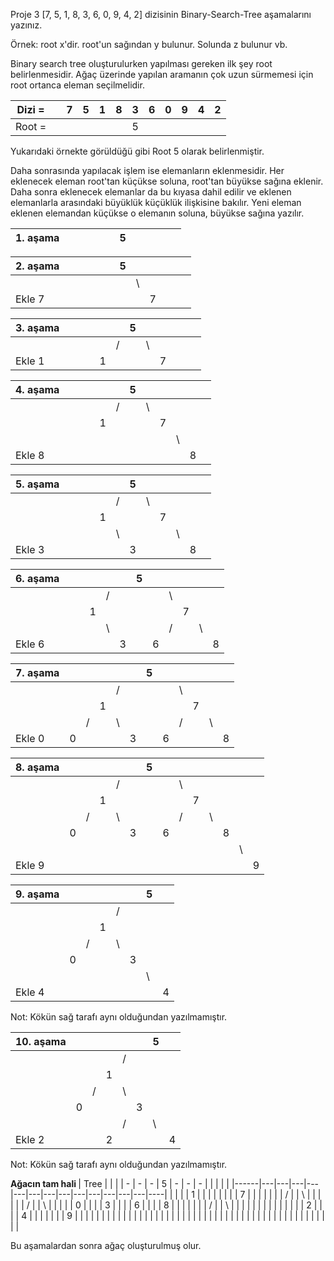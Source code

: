 Proje 3
[7, 5, 1, 8, 3, 6, 0, 9, 4, 2] dizisinin Binary-Search-Tree aşamalarını yazınız.

Örnek: root x'dir. root'un sağından y bulunur. Solunda z bulunur vb.

Binary search tree oluşturulurken yapılması gereken ilk şey root belirlenmesidir. Ağaç üzerinde yapılan aramanın çok uzun sürmemesi için root ortanca eleman seçilmelidir.

| Dizi = |   | 7 | 5 | 1 | 8 | 3 | 6 | 0 | 9 | 4 | 2 |
|--------|---|---|---|---|---|---|---|---|---|---|---|
| Root = |   |   |   |   |   | 5 |   |   |   |   |   |

Yukarıdaki örnekte görüldüğü gibi Root 5 olarak belirlenmiştir.

Daha sonrasında yapılacak işlem ise elemanların eklenmesidir. Her eklenecek eleman root'tan küçükse soluna, root'tan büyükse sağına eklenir. Daha sonra eklenecek elemanlar
da bu kıyasa dahil edilir ve eklenen elemanlarla arasındaki büyüklük küçüklük ilişkisine bakılır. Yeni eleman eklenen elemandan küçükse o elemanın soluna, büyükse sağına
yazılır.


| 1. aşama |   |   |   |   |   | 5 |   |   |   |   |   |
|----------|---|---|---|---|---|---|---|---|---|---|---|

| 2. aşama |   |   |   |   |   | 5 |   |   |   |   |   |
|----------|---|---|---|---|---|---|---|---|---|---|---|
|          |   |   |   |   |   |   | \ |   |   |   |   |
| Ekle 7   |   |   |   |   |   |   |   | 7 |   |   |   |

| 3. aşama |   |   |   |   |   | 5 |   |   |   |   |   |
|----------|---|---|---|---|---|---|---|---|---|---|---|
|          |   |   |   |   | / |   | \ |   |   |   |   |
| Ekle 1   |   |   |   | 1 |   |   |   | 7 |   |   |   |

| 4. aşama |   |   |   |   |   | 5 |   |   |   |   |   |
|----------|---|---|---|---|---|---|---|---|---|---|---|
|          |   |   |   |   | / |   | \ |   |   |   |   |
|          |   |   |   | 1 |   |   |   | 7 |   |   |   |
|          |   |   |   |   |   |   |   |   | \ |   |   |
| Ekle 8   |   |   |   |   |   |   |   |   |   | 8 |   |

| 5. aşama |   |   |   |   |   | 5 |   |   |   |   |   |
|----------|---|---|---|---|---|---|---|---|---|---|---|
|          |   |   |   |   | / |   | \ |   |   |   |   |
|          |   |   |   | 1 |   |   |   | 7 |   |   |   |
|          |   |   |   |   | \ |   |   |   | \ |   |   |
| Ekle 3   |   |   |   |   |   | 3 |   |   |   | 8 |   |

| 6. aşama |   |   |   |   |   | 5 |   |   |   |   |   |
|----------|---|---|---|---|---|---|---|---|---|---|---|
|          |   |   |   | / |   |   |   | \ |   |   |   |
|          |   |   | 1 |   |   |   |   |   | 7 |   |   |
|          |   |   |   | \ |   |   |   | / |   | \ |   |
| Ekle 6   |   |   |   |   | 3 |   | 6 |   |   |   | 8 |

| 7. aşama |   |   |   |   |   | 5 |   |   |   |   |   |
|----------|---|---|---|---|---|---|---|---|---|---|---|
|          |   |   |   | / |   |   |   | \ |   |   |   |
|          |   |   | 1 |   |   |   |   |   | 7 |   |   |
|          |   | / |   | \ |   |   |   | / |   | \ |   |
| Ekle 0   | 0 |   |   |   | 3 |   | 6 |   |   |   | 8 |

| 8. aşama |   |   |   |   |   | 5 |   |   |   |   |   |   |   |
|----------|---|---|---|---|---|---|---|---|---|---|---|---|---|
|          |   |   |   | / |   |   |   | \ |   |   |   |   |   |
|          |   |   | 1 |   |   |   |   |   | 7 |   |   |   |   |
|          |   | / |   | \ |   |   |   | / |   | \ |   |   |   |
|          | 0 |   |   |   | 3 |   | 6 |   |   |   | 8 |   |   |
|          |   |   |   |   |   |   |   |   |   |   |   | \ |   |
| Ekle 9   |   |   |   |   |   |   |   |   |   |   |   |   | 9 |

| 9. aşama |   |   |   |   |   | 5 |   |
|----------|---|---|---|---|---|---|---|
|          |   |   |   | / |   |   |   |
|          |   |   | 1 |   |   |   |   |
|          |   | / |   | \ |   |   |   |
|          | 0 |   |   |   | 3 |   |   |
|          |   |   |   |   |   | \ |   |
| Ekle 4   |   |   |   |   |   |   | 4 |

Not: Kökün sağ tarafı aynı olduğundan yazılmamıştır.

| 10. aşama |   |   |   |   |   | 5 |   |
|-----------|---|---|---|---|---|---|---|
|           |   |   |   | / |   |   |   |
|           |   |   | 1 |   |   |   |   |
|           |   | / |   | \ |   |   |   |
|           | 0 |   |   |   | 3 |   |   |
|           |   |   |   | / |   | \ |   |
| Ekle 2    |   |   | 2 |   |   |   | 4 |

Not: Kökün sağ tarafı aynı olduğundan yazılmamıştır.

<b> Ağacın tam hali </b>
| Tree |   |   |   | - | - | - | 5 | - | - | - |   |   |   |    |
|------|---|---|---|---|---|---|---|---|---|---|---|---|---|----|
|      |   |   | 1 |   |   |   |   |   |   |   | 7 |   |   |    |
|      |   | / |   | \ |   |   |   |   |   | / |   | \ |   |    |
|      | 0 |   |   |   | 3 |   |   |   | 6 |   |   |   | 8 |    |
|      |   |   |   | / |   | \ |   |   |   |   |   |   |   | \| |
|      |   |   | 2 |   |   |   | 4 |   |   |   |   |   |   | 9  |
|      |   |   |   |   |   |   |   |   |   |   |   |   |   |    |
|      |   |   |   |   |   |   |   |   |   |   |   |   |   |    |
|      |   |   |   |   |   |   |   |   |   |   |   |   |   |    |

Bu aşamalardan sonra ağaç oluşturulmuş olur. 
